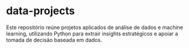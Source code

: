 # data-projects
Este repositório reúne projetos aplicados de análise de dados e machine learning, utilizando Python para extrair insights estratégicos e apoiar a tomada de decisão baseada em dados.
